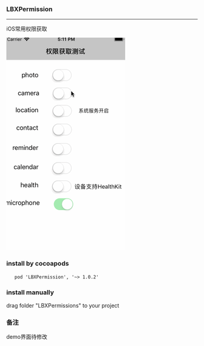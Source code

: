 ### LBXPermission
***
iOS常用权限获取

![image](https://github.com/MxABC/Resource/blob/master/permission.gif)

### install by cocoapods

```
   pod 'LBXPermission', '~> 1.0.2'
```

### install manually
drag folder "LBXPermissions" to your project


### 备注
demo界面待修改

